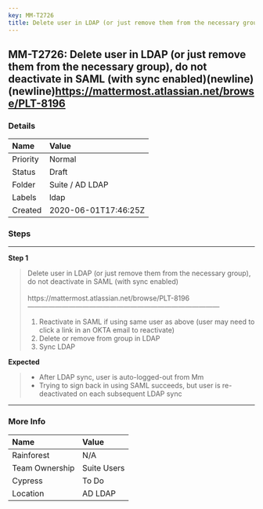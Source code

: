 ```yaml
---
key: MM-T2726
title: Delete user in LDAP (or just remove them from the necessary group), do not deactivate in SAML (with sync enabled)(newline)(newline)https://mattermost.atlassian.net/browse/PLT-8196
---
```


## MM-T2726: Delete user in LDAP (or just remove them from the necessary group), do not deactivate in SAML (with sync enabled)(newline)(newline)https://mattermost.atlassian.net/browse/PLT-8196

### Details

| Name     | Value                |
| :------- | :------------------- |
| Priority | Normal               |
| Status   | Draft                |
| Folder   | Suite / AD LDAP      |
| Labels   | ldap                 |
| Created  | 2020-06-01T17:46:25Z |

### Steps

<hr/>

**Step 1**

> <article>Delete user in LDAP (or just remove them from the necessary group), do not deactivate in SAML (with sync enabled)<br><br>https://mattermost.atlassian.net/browse/PLT-8196<br>————————————————————————————<ol><li>Reactivate in SAML if using same user as above (user may need to click a link in an OKTA email to reactivate)</li><li>Delete or remove from group in LDAP</li><li>Sync LDAP</li></ol></article>

**Expected**

> <article><ul><li>After LDAP sync, user is auto-logged-out from Mm</li><li>Trying to sign back in using SAML succeeds, but user is re-deactivated on each subsequent LDAP sync</li></ul></article>

<hr/>

### More Info

| Name           | Value       |
| :------------- | :---------- |
| Rainforest     | N/A         |
| Team Ownership | Suite Users |
| Cypress        | To Do       |
| Location       | AD LDAP     |
